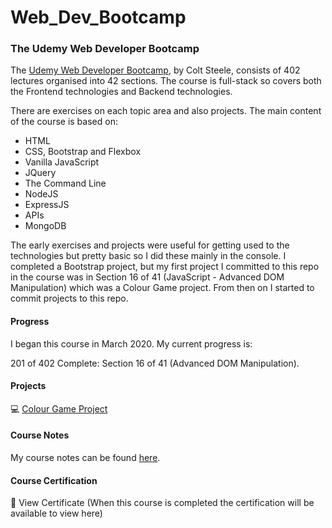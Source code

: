 # Web_Dev_Bootcamp

### The Udemy Web Developer Bootcamp

The [Udemy Web Developer Bootcamp](https://www.udemy.com/course/the-web-developer-bootcamp/), by Colt Steele, consists of 402 lectures organised into 42 sections. The course is full-stack so covers both the Frontend technologies and Backend technologies. 

There are exercises on each topic area and also projects. The main content of the course is based on:
* HTML
* CSS, Bootstrap and Flexbox
* Vanilla JavaScript
* JQuery
* The Command Line
* NodeJS
* ExpressJS
* APIs
* MongoDB

The early exercises and projects were useful for getting used to the technologies but pretty basic so I did these mainly in the console. I completed a Bootstrap project, but my first project I committed to this repo in the course was in Section 16 of 41 (JavaScript - Advanced DOM Manipulation) which was a Colour Game project. From then on I started to commit projects to this repo.

#### Progress

I began this course in March 2020. My current progress is:

201 of 402 Complete: Section 16 of 41 (Advanced DOM Manipulation).

#### Projects

:computer: [Colour Game Project](https://github.com/CameronPaton/Web_Dev_Bootcamp/tree/master/Colour%20Game)

#### Course Notes

My course notes can be found [here](url).

#### Course Certification

:scroll: View Certificate (When this course is completed the certification will be available to view here)




